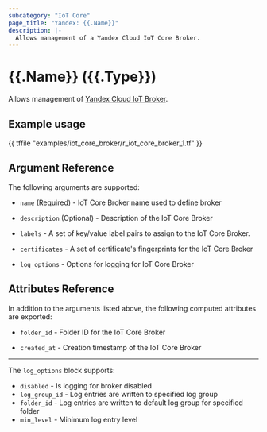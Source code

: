 ```yaml
---
subcategory: "IoT Core"
page_title: "Yandex: {{.Name}}"
description: |-
  Allows management of a Yandex Cloud IoT Core Broker.
---
```


# {{.Name}} ({{.Type}})

Allows management of [Yandex Cloud IoT Broker](https://cloud.yandex.com/docs/iot-core/quickstart).

## Example usage

{{ tffile "examples/iot_core_broker/r_iot_core_broker_1.tf" }}

## Argument Reference

The following arguments are supported:

* `name` (Required) - IoT Core Broker name used to define broker

* `description` (Optional) - Description of the IoT Core Broker

* `labels` - A set of key/value label pairs to assign to the IoT Core Broker.

* `certificates` - A set of certificate's fingerprints for the IoT Core Broker

* `log_options` - Options for logging for IoT Core Broker

## Attributes Reference

In addition to the arguments listed above, the following computed attributes are exported:

* `folder_id` - Folder ID for the IoT Core Broker

* `created_at` - Creation timestamp of the IoT Core Broker

---

The `log_options` block supports:
* `disabled` - Is logging for broker disabled
* `log_group_id` - Log entries are written to specified log group
* `folder_id` - Log entries are written to default log group for specified folder
* `min_level` - Minimum log entry level
